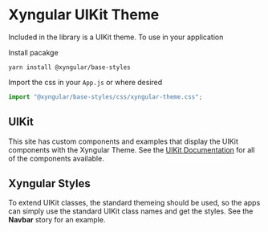 # Xyngular UIKit Theme

Included in the library is a UIKit theme. To use in your application

Install pacakge

    yarn install @xyngular/base-styles

Import the css in your `App.js` or where desired

```javascript
import "@xyngular/base-styles/css/xyngular-theme.css";
```

## UIKit

This site has custom components and examples that display the UIKit components
with the Xyngular Theme. See the [UIKit Documentation](https://getuikit.com/docs/introduction)
for all of the components available.

## Xyngular Styles

To extend UIKit classes, the standard themeing should be used, so the apps
can simply use the standard UIKit class names and get the styles. See
the **Navbar** story for an example.
